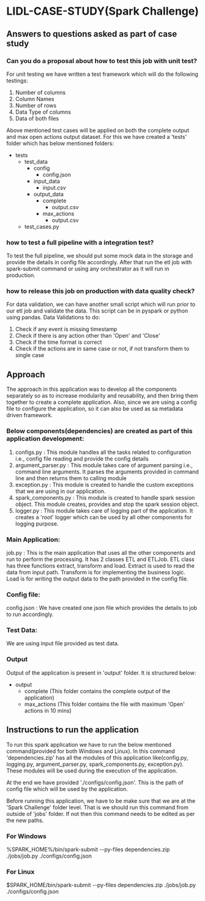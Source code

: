 # LIDL-CASE-STUDY(Spark Challenge)

## Answers to questions asked as part of case study

### Can you do a proposal about how to test this job with unit test?

For unit testing we have written a test framework which will do the following testings:
1. Number of columns
2. Column Names
3. Number of rows
4. Data Type of columns
5. Data of both files

Above mentioned test cases will be applied on both the complete output and 
max open actions output dataset. For this we have created a 'tests' folder which
has below mentioned folders:
- tests
  - test_data
    - config
      - config.json
    - input_data
      - input.csv
    - output_data
      - complete
        - output.csv
      - max_actions
        - output.csv
  - test_cases.py
    
### how to test a full pipeline with a integration test?

To test the full pipeline, we should put some mock data in the storage and provide
the details in config file accordingly. After that run the etl job with spark-submit command 
or using any orchestrator as it will run in production.

### how to release this job on production with data quality check?

For data validation, we can have another small script which will run prior to our etl job
and validate the data. This script can be in pyspark or python using pandas.
Data Validations to do:
1. Check if any event is missing timestamp
2. Check if there is any action other than 'Open' and 'Close'
3. Check if the time format is correct
4. Check if the actions are in same case or not, if not transform them to
single case

## Approach

The approach in this application was to develop all the components separately so as to increase modularity and reusability, and then bring them together to 
create a complete application. Also, since we are using a config file to configure the application, so it can also be used as sa metadata driven framework.

### Below components(dependencies) are created as part of this application development:
1. configs.py : This module handles all the tasks related to configuration i.e., config file reading and provide 
   the config details
2. argument_parser.py : This module takes care of argument parsing i.e., command line arguments. It parses the arguments 
   provided in command line and then returns them to calling module
3. exception.py : This module is created to handle the custom exceptions that we are using in our application.
4. spark_components.py : This module is created to handle spark session object. This module creates, provides and 
   stop the spark session object.
5. logger.py : This module takes care of logging part of the application. It creates a 'root' logger which can be 
   used by all other components for logging purpose.

### Main Application:
job.py : This is the main application that uses all the other components and run to perform the processing. It has 2 
classes ETL and ETLJob. ETL class has three functions extract, transform and load. Extract is used to read the data 
from input path. Transform is for implementing the business logic. Load is for writing the output data to the path 
provided in the config file.

### Config file:
config.json : We have created one json file which provides the details to job to run accordingly.
	
### Test Data:
We are using input file provided as test data.

### Output

Output of the application is present in 'output' folder. It is structured below:
- output
  - complete (This folder contains the complete output of the application)
  - max_actions (This folder contains the file with maximum 'Open' actions in 10 mins)  

## Instructions to run the application

To run this spark application we have to run the below mentioned command(provided for both Windows and Linux). In this 
command 'dependencies.zip' has all the modules of this application like(config.py, logging.py, argument_parser.py, 
spark_components.py, exception.py). These modules will be used during the execution of the application.

At the end we have provided './configs/config.json'. This is the path of config file which will be used by the 
application.

Before running this application, we have to be make sure that we are at the 'Spark Challenge' folder level. That is 
we should run this command from outside of 'jobs' folder. If not then this command needs to be edited as per the new 
paths.

### For Windows

%SPARK_HOME%/bin/spark-submit --py-files dependencies.zip ./jobs/job.py ./configs/config.json

### For Linux

$SPARK_HOME/bin/spark-submit --py-files dependencies.zip ./jobs/job.py ./configs/config.json